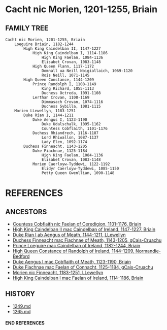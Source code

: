 # Cacht nic Morien, 1201-1255, Briain

## FAMILY TREE 
```
Cacht nic Morien, 1201-1255, Briain
	Loeguire Briain, 1182-1244
		High King Caindelban II, 1147-1227
			High King Caindelban I, 1114-1186
				High King Faelan, 1084-1136
				Elisabet Crovan, 1083-1148
			High Queen Flann, 1117-1172
				Domnall ua Neill Noigiallaich, 1069-1120
				Rois Neill, 1071-1145
		High Queen Constance, 1144-1209
			Prince Randolph I, 1108-1149
				King Richard, 1055-1113
				Duchess Octreda, 1091-1108
			Lerthan Crovan, 1108-1169
				Dimmasach Crovan, 1074-1116
				Duchess Sybilla, 1081-1115
	Morien LLewellyn, 1183-1251
		Duke Rian I, 1144-1211
			Duke Aengus I, 1123-1190
				Duke Udalschalk, 1095-1162
				Countess Cobflaith, 1101-1176
			Duchess Rhiandrech, 1116-1187
				Lord Rhiwallon, 1087-1137
				Lady Elen, 1092-1174
		Duchess Finneacht, 1143-1205
			Duke Fiachnae, 1125-1184
				High King Faelan, 1084-1136
				Elisabet Crovan, 1083-1148
			Morien Caerloyw-Tyddewi, 1122-1192
				Elidyr Caerloyw-Tyddewi, 1085-1150
				Petty Queen Gwenllian, 1090-1148
```


# REFERENCES

## ANCESTORS
* [Countess Cobflaith nic Faelan of Ceredigion, 1101-1176, Briain](cobflaith_nic_faelan_1101.md)
* [High King Caindelban II mac Caindelban of Ireland, 1147-1227, Briain](caindelban_ii_mac_caindelban_1147.md)
* [Duke Rian I ab Aengus of Meath, 1144-1211, LLewellyn](rian_i_ab_aengus_1144.md)
* [Duchess Finneacht mac Fiachnae of Meath, 1143-1205, gCais-Cruachu](finneacht_mac_fiachnae_1143.md)
* [Prince Loeguire mac Caindelban of Ireland, 1182-1244, Briain](loeguire_mac_caindelban_1182.md)
* [High Queen Constance of Randolph of Ireland, 1144-1209, Normandie-Bedford](constance_randolph_1144.md)
* [Duke Aengus I mac Cobflaith of Meath, 1123-1190, Briain](aengus_i_mac_cobflaith_1123.md)
* [Duke Fiachnae mac Faelan of Connacht, 1125-1184, gCais-Cruachu](fiachnae_mac_faelan_1125.md)
* [Morien nic Finneacht, 1183-1251, LLewellyn](morien_nic_finneacht_1183.md)
* [High King Caindelban I mac Faelan of Ireland, 1114-1186, Briain](caindelban_i_mac_faelan_1114.md)

## HISTORY
* [1249.md](../h/1249.md)
* [1265.md](../h/1265.md)
#### END REFERENCES
